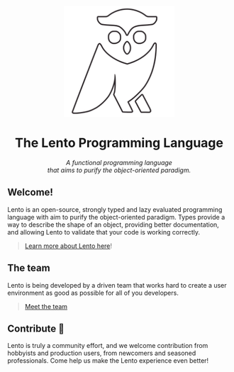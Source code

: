 <div align=center>
    <br><br>
    <img src="assets/logo_white.png" height=250px/>
    <h1>The Lento Programming Language</h1>
    <em>
    	A functional programming language<br>
        that aims to purify the object-oriented paradigm.
    </em>
</div>




## Welcome!

Lento is an open-source, strongly typed and lazy evaluated programming language with aim to purify the object-oriented paradigm. Types provide a way to describe the shape of an object, providing better documentation, and allowing Lento to validate that your code is working correctly.

> [Learn more about Lento here](http://lento-lang.org/)!



##  The team

Lento is being developed by a driven team that works hard to create a user environment as good as possible for all of you developers.

>  [Meet the team](https://lento-lang.org/doc/team.php)



## Contribute 🌟

Lento is truly a community effort, and we welcome contribution from hobbyists and production users, from newcomers and seasoned professionals. Come help us make the Lento experience even better!

